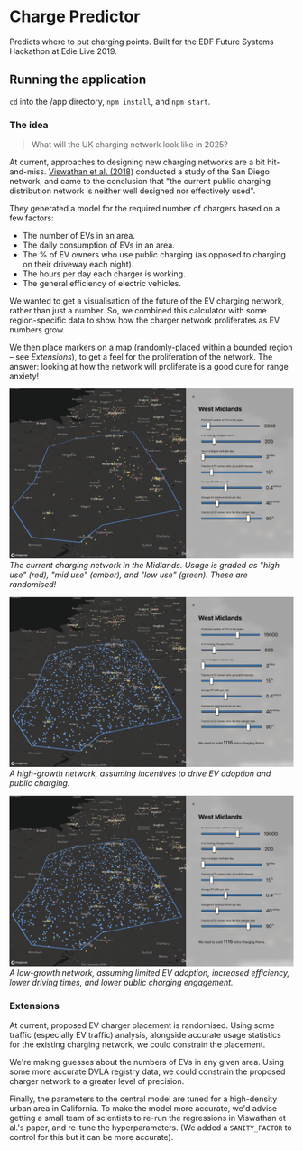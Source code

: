 # Charge Predictor

Predicts where to put charging points. Built for the EDF Future Systems Hackathon at Edie Live 2019.

## Running the application

`cd` into the /app directory, `npm install`, and `npm start`.

### The idea

> What will the UK charging network look like in 2025?

At current, approaches to designing new charging networks are a bit hit-and-miss. [Viswathan et al. (2018)](https://link.springer.com/content/pdf/10.1186%2Fs12544-018-0322-8.pdf) conducted a study of the San Diego network, and came to the conclusion that "the current public charging distribution network is neither well designed nor effectively used".

They generated a model for the required number of chargers based on a few factors:

- The number of EVs in an area.
- The daily consumption of EVs in an area.
- The % of EV owners who use public charging (as opposed to charging on their driveway each night).
- The hours per day each charger is working.
- The general efficiency of electric vehicles.

We wanted to get a visualisation of the future of the EV charging network, rather than just a number. So, we combined this calculator with some region-specific data to show how the charger network proliferates as EV numbers grow.

We then place markers on a map (randomly-placed within a bounded region – see _Extensions_), to get a feel for the proliferation of the network. The answer: looking at how the network will proliferate is a good cure for range anxiety!

![The current charging network in the Midlands](./images/existing.png)
_The current charging network in the Midlands. Usage is graded as "high use" (red), "mid use" (amber), and "low use" (green). These are randomised!_

![A high-growth charging network by ~2025](./images/high-growth.png)
_A high-growth network, assuming incentives to drive EV adoption and public charging._

![A low-growth charging network by ~2025](./images/high-growth.png)
_A low-growth network, assuming limited EV adoption, increased efficiency, lower driving times, and lower public charging engagement._

### Extensions

At current, proposed EV charger placement is randomised. Using some traffic (especially EV traffic) analysis, alongside accurate usage statistics for the existing charging network, we could constrain the placement.

We're making guesses about the numbers of EVs in any given area. Using some more accurate DVLA registry data, we could constrain the proposed charger network to a greater level of precision.

Finally, the parameters to the central model are tuned for a high-density urban area in California. To make the model more accurate, we'd advise getting a small team of scientists to re-run the regressions in Viswathan et al.'s paper, and re-tune the hyperparameters. (We added a `SANITY_FACTOR` to control for this but it can be more accurate).